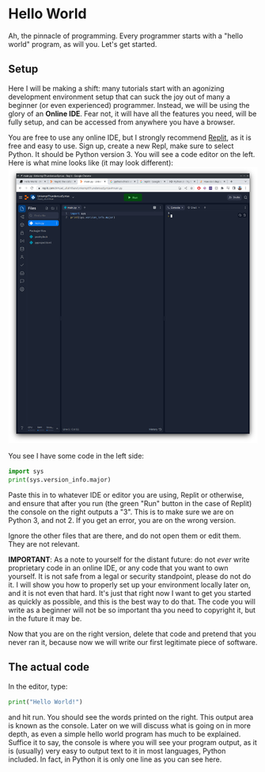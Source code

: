 # Hello World
Ah, the pinnacle of programming. Every programmer starts with a "hello world" program, as will you. Let's get started.

## Setup
Here I will be making a shift: many tutorials start with an agonizing development environment setup that can suck the joy out of many a beginner (or even experienced) programmer. Instead, we will be using the glory of an **Online IDE**. Fear not, it will have all the features you need, will be fully setup, and can be accessed from anywhere you have a browser.

You are free to use any online IDE, but I strongly recommend [Replit](http://repl.it), as it is free and easy to use. Sign up, create a new Repl, make sure to select Python. It should be Python version 3. You will see a code editor on the left. Here is what mine looks like (it may look different):
![Replit Screenshot](../img/replit-screenshot.png)

You see I have some code in the left side:
```python
import sys
print(sys.version_info.major)
```
Paste this in to whatever IDE or editor you are using, Replit or otherwise, and ensure that after you run (the green "Run" button in the case of Replit) the console on the right outputs a "3". This is to make sure we are on Python 3, and not 2. If you get an error, you are on the wrong version.

Ignore the other files that are there, and do not open them or edit them. They are not relevant.

**IMPORTANT**: As a note to yourself for the distant future: do not *ever* write proprietary code in an online IDE, or any code that you want to own yourself. It is not safe from a legal or security standpoint, please do not do it. I will show you how to properly set up your environment locally later on, and it is not even that hard. It's just that right now I want to get you started as quickly as possible, and this is the best way to do that. The code you will write as a beginner will not be so important tha you need to copyright it, but in the future it may be.

Now that you are on the right version, delete that code and pretend that you never ran it, because now we will write our first legitimate piece of software.

## The actual code
In the editor, type:
```python
print("Hello World!")
```
and hit run. You should see the words printed on the right. This output area is known as the console. Later on we will discuss what is going on in more depth, as even a simple hello world program has much to be explained. Suffice it to say, the console is where you will see your program output, as it is (usually) very easy to output text to it in most languages, Python included. In fact, in Python it is only one line as you can see here.